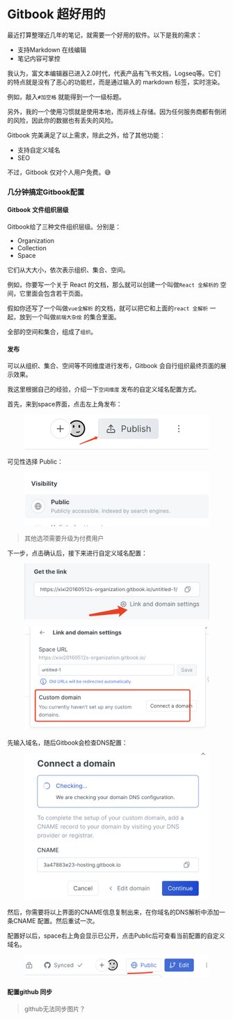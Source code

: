 # Gitbook 超好用的

最近打算整理近几年的笔记，就需要一个好用的软件。以下是我的需求：

* 支持Markdown 在线编辑
* 笔记内容可掌控

我认为，富文本编辑器已进入2.0时代，代表产品有飞书文档，Logseq等。它们的特点就是没有了恶心的功能栏，而是通过输入的 markdown 标签，实时渲染。

例如，敲入`#加空格` 就能得到一个一级标题。

&#x20;另外，我的一个使用习惯就是使用本地，而非线上存储。因为任何服务商都有倒闭的风险，因此你的数据也有丢失的风险。

Gitbook 完美满足了以上需求，除此之外，给了其他功能：

* 支持自定义域名
* SEO

不过，Gitbook 仅对个人用户免费。😅

### 几分钟搞定Gitbook配置

#### Gitbook 文件组织层级

Gitbook给了三种文件组织层级。分别是：

* Organization
* Collection
* Space

它们从大大小，依次表示组织、集合、空间。

例如，你要写一个关于 React 的文档，那么就可以创建一个叫做`React 全解析的` 空间，它里面会包含若干页面。

假如你还写了一个叫做`vue全解析` 的文档，就可以把它和上面的`react 全解析` 一起，放到一个叫做`前端大杂烩` 的集合里面。

全部的空间和集合，组成了`组织`。

#### 发布

可以从组织、集合、空间等不同维度进行发布，Gitbook 会自行组织最终页面的展示效果。

我这里根据自己的经验，介绍一下`空间维度` 发布的自定义域名配置方式。

首先，来到space界面，点击左上角发布：

<figure><img src=".gitbook/assets/image (5).png" alt=""><figcaption></figcaption></figure>

可见性选择 Public：

<figure><img src=".gitbook/assets/image (1).png" alt=""><figcaption></figcaption></figure>

> 其他选项需要升级为付费用户

下一步，点击确认后，接下来进行自定义域名配置：

<figure><img src=".gitbook/assets/image.png" alt=""><figcaption></figcaption></figure>

<figure><img src=".gitbook/assets/image (4).png" alt=""><figcaption></figcaption></figure>

先输入域名，随后Gitbook会检查DNS配置：

<figure><img src=".gitbook/assets/image (3).png" alt=""><figcaption></figcaption></figure>

然后，你需要将以上界面的CNAME信息复制出来，在你域名的DNS解析中添加一条CNAME 配置。然后重试一次。

配置好以后，space右上角会显示已公开，点击Public后可查看当前配置的自定义域名。

<figure><img src=".gitbook/assets/image (2).png" alt=""><figcaption></figcaption></figure>

#### 配置github 同步

> github无法同步图片？
